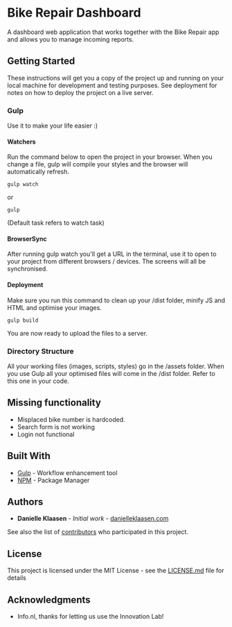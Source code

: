 # Bike Repair Dashboard

A dashboard web application that works together with the Bike Repair app and allows you to manage incoming reports.

## Getting Started

These instructions will get you a copy of the project up and running on your local machine for development and testing purposes. See deployment for notes on how to deploy the project on a live server.

### Gulp

Use it to make your life easier :)

#### Watchers

Run the command below to open the project in your browser. When you change a file, gulp will compile your styles and the browser will automatically refresh. 

```
gulp watch
```

or 

```
gulp
```
(Default task refers to watch task)
#### BrowserSync

After running gulp watch you'll get a URL in the terminal, use it to open to your project from different browsers / devices. The screens will all be synchronised. 

#### Deployment

Make sure you run this command to clean up your /dist folder, minify JS and HTML and optimise your images.

```
gulp build
``` 
You are now ready to upload the files to a server.

### Directory Structure

All your working files (images, scripts, styles) go in the /assets folder. When you use Gulp all your optimised files will come in the /dist folder. Refer to this one in your code.

## Missing functionality

* Misplaced bike number is hardcoded.
* Search form is not working
* Login not functional

## Built With

* [Gulp](https://gulpjs.com/) - Workflow enhancement tool
* [NPM](https://www.npmjs.com/) - Package Manager

## Authors

* **Danielle Klaasen** - *Initial work* - [danielleklaasen.com](http://www.danielleklaasen.com)

See also the list of [contributors](https://github.com/danielleklaasen/dashboard/graphs/contributors) who participated in this project.

## License

This project is licensed under the MIT License - see the [LICENSE.md](LICENSE.md) file for details

## Acknowledgments

* Info.nl, thanks for letting us use the Innovation Lab!

